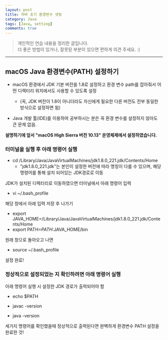 ```yaml
---
layout: post
title: 자바 초기 환경변수 셋팅
category: Java
tags: [Java, setting]
comments: true
---
```


> 개인적인 연습 내용을 정리한 글입니다.      
> 더 좋은 방법이 있거나, 잘못된 부분이 있으면 편하게 의견 주세요. :)

<hr>

## macOS Java 환경변수(PATH) 설정하기

- macOS 환경에서 JDK 기본 버전을 1.8로 설정하고 환경 변수 path를 잡아줘서 어떤 디렉터리 위치에서도 사용할 수 있도록 설정
  - (꼭, JDK 버전이 1.8이 아니더라도 자신에게 필요한 다른 버전도 전부 동일한 방식으로 설정하면 됨)

- Java 개발 툴(IDE)를 이용하여 공부하시는 분은 꼭 환경 변수를 설정하지 않아도 큰 문제 없음.

**설명하기에 앞서 "macOS High Sierra 버전 10.13" 운영체제에서 설정하였습니다.**


### 터미널을 실행 후 아래 명령어 실행

- cd /Library/Java/JavaVirtualMachines/jdk1.8.0_221.jdk/Contents/Home
  - "jdk1.8.0_221.jdk"는 본인이 설정한 버전에 따라 명칭이 다를 수 있으며, 해당 명령어를 통해 설치 되어있는 JDK경로로 이동

JDK가 설치된 디렉터리로 이동하였으면 터미널에서 아래 명령어 입력
-  vi ~/.bash_profile

해당 창에서 아래 입력 저장 후 나가기
- export JAVA_HOME=/Library/Java/JavaVirtualMachines/jdk1.8.0_221.jdk/Contents/Home
- export PATH=${PATH}:$JAVA_HOME/bin

원래 창으로 돌아오고 나면
- source ~/.bash_profile

설정 완료!

### 정상적으로 설정되었는 지 확인하려면 아래 명령어 실행

아래 명령어 실행 시 설정한 JDK 경로가 출력되어야 함

- echo $PATH

- javac -version

- java -version

세가지 명령어를 확인했을때 정상적으로 출력된다면 완벽하게 환경변수 PATH 설정을 완료한 것!
